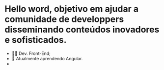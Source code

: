 # Hello word, objetivo em ajudar a comunidade de developpers disseminando conteúdos inovadores e sofisticados.

- 👩‍💻 Dev. Front-End;
- 🌱 Atualmente aprendendo Angular.
- 
